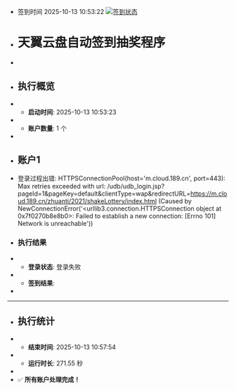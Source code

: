 - 签到时间 2025-10-13 10:53:22 [![签到状态](https://github.com/SimpleTry/189pan/actions/workflows/main.yml/badge.svg?branch=main)](https://github.com/SimpleTry/189pan/actions/workflows/main.yml)
- # 天翼云盘自动签到抽奖程序
- 
- ## 执行概览
- - **启动时间**: 2025-10-13 10:53:23
- - **账户数量**: 1 个
- 
- ## 账户1
- 登录过程出错: HTTPSConnectionPool(host='m.cloud.189.cn', port=443): Max retries exceeded with url: /udb/udb_login.jsp?pageId=1&pageKey=default&clientType=wap&redirectURL=https://m.cloud.189.cn/zhuanti/2021/shakeLottery/index.html (Caused by NewConnectionError('<urllib3.connection.HTTPSConnection object at 0x7f0270b8e8b0>: Failed to establish a new connection: [Errno 101] Network is unreachable'))
- ### 执行结果
- - **登录状态**: 登录失败
- - **签到结果**: 
- 
- ---
- ## 执行统计
- - **结束时间**: 2025-10-13 10:57:54
- - **运行时长**: 271.55 秒
- 
- ✅ **所有账户处理完成！**
